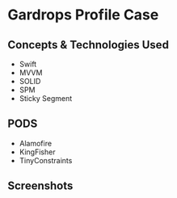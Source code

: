# Gardrops Profile Case


## Concepts & Technologies Used
- Swift
- MVVM
- SOLID
- SPM
- Sticky Segment 

## PODS
- Alamofire
- KingFisher
- TinyConstraints

## Screenshots

